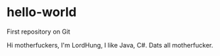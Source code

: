 # hello-world
First repository on Git

Hi motherfuckers, I'm LordHung, I like Java, C#. Dats all motherfucker.
